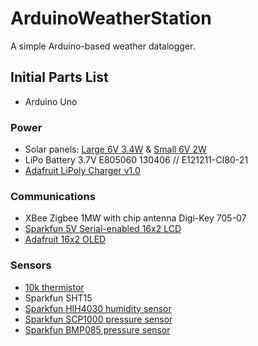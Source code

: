 # ArduinoWeatherStation
A simple Arduino-based weather datalogger.

## Initial Parts List
- Arduino Uno

### Power
- Solar panels: [Large 6V 3.4W](http://www.adafruit.com/products/500) & [Small 6V 2W](http://www.adafruit.com/products/200)
- LiPo Battery 3.7V E805060 130406 // E121211-CI80-21
- [Adafruit LiPoly Charger v1.0](http://www.adafruit.com/products/390)

### Communications
- XBee Zigbee 1MW with chip antenna Digi-Key 705-07
- [Sparkfun 5V Serial-enabled 16x2 LCD](https://www.sparkfun.com/products/9393)
- [Adafruit 16x2 OLED](http://www.adafruit.com/products/823)

### Sensors
- [10k thermistor](http://www.adafruit.com/products/372)
- Sparkfun SHT15
- [Sparkfun HIH4030 humidity sensor](https://www.sparkfun.com/products/9569)
- [Sparkfun SCP1000 pressure sensor](https://www.sparkfun.com/products/retired/8161)
- [Sparkfun BMP085 pressure sensor](https://www.sparkfun.com/products/retired/9694)





